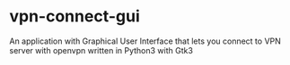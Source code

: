 # vpn-connect-gui
An application with Graphical User Interface that lets you connect to VPN server with openvpn written in Python3 with Gtk3
